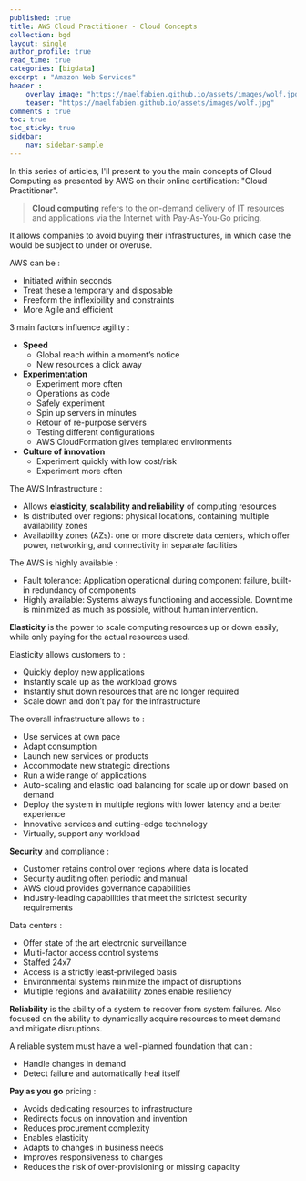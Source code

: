 ```yaml
---
published: true
title: AWS Cloud Practitioner - Cloud Concepts
collection: bgd
layout: single
author_profile: true
read_time: true
categories: [bigdata]
excerpt : "Amazon Web Services"
header :
    overlay_image: "https://maelfabien.github.io/assets/images/wolf.jpg"
    teaser: "https://maelfabien.github.io/assets/images/wolf.jpg"
comments : true
toc: true
toc_sticky: true
sidebar:
    nav: sidebar-sample
---
```


In this series of articles, I'll present to you the main concepts of Cloud Computing as presented by AWS on their online certification: "Cloud Practitioner".

> **Cloud computing**  refers to the on-demand delivery of IT resources and applications via the Internet with Pay-As-You-Go pricing. 

It allows companies to avoid buying their infrastructures, in which case the would be subject to under or overuse. 

AWS can be :
- Initiated within seconds
- Treat these a temporary and disposable 
- Freeform the inflexibility and constraints
- More Agile and efficient

3 main factors influence agility :
- **Speed**
    -  Global reach within a moment’s notice
    - New resources a click away
- **Experimentation**
    - Experiment more often
    - Operations as code
    - Safely experiment
    - Spin up servers in minutes
    - Retour of re-purpose servers
    - Testing different configurations
    - AWS CloudFormation gives templated environments
- **Culture of innovation**
    - Experiment quickly with low cost/risk
    - Experiment more often

The AWS Infrastructure :
- Allows **elasticity, scalability and reliability** of computing resources
- Is distributed over regions: physical locations, containing multiple availability zones
- Availability zones (AZs): one or more discrete data centers, which offer power, networking, and connectivity in separate facilities

The AWS is highly available :
- Fault tolerance: Application operational during component failure, built-in redundancy of components
- Highly available: Systems always functioning and accessible. Downtime is minimized as much as possible, without human intervention. 

**Elasticity** is the power to scale computing resources up or down easily, while only paying for the actual resources used.

Elasticity allows customers to :
- Quickly deploy new applications
- Instantly scale up as the workload grows
- Instantly shut down resources that are no longer required
- Scale down and don’t pay for the infrastructure 

The overall infrastructure allows to :
- Use services at own pace
- Adapt consumption
- Launch new services or products
- Accommodate new strategic directions
- Run a wide range of applications
- Auto-scaling and elastic load balancing for scale up or down based on demand
- Deploy the system in multiple regions with lower latency and a better experience
- Innovative services and cutting-edge technology
- Virtually, support any workload

**Security** and compliance :
- Customer retains control over regions where data is located
- Security auditing often periodic and manual
- AWS cloud provides governance capabilities
- Industry-leading capabilities that meet the strictest security requirements

Data centers :
- Offer state of the art electronic surveillance
- Multi-factor access control systems
- Staffed 24x7
- Access is a strictly least-privileged basis 
- Environmental systems minimize the impact of disruptions
- Multiple regions and availability zones enable resiliency

**Reliability** is the ability of a system to recover from system failures. Also focused on the ability to dynamically acquire resources to meet demand and mitigate disruptions. 

A reliable system must have a well-planned foundation that can :
- Handle changes in demand
- Detect failure and automatically heal itself

**Pay as you go** pricing :
- Avoids dedicating resources to infrastructure
- Redirects focus on innovation and invention
- Reduces procurement complexity
- Enables elasticity
- Adapts to changes in business needs
- Improves responsiveness to changes
- Reduces the risk of over-provisioning or missing capacity